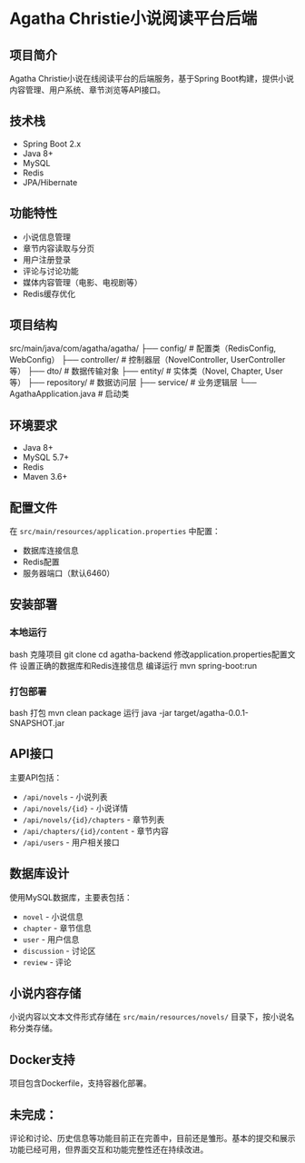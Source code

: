 # Agatha Christie小说阅读平台后端

## 项目简介
Agatha Christie小说在线阅读平台的后端服务，基于Spring Boot构建，提供小说内容管理、用户系统、章节浏览等API接口。

## 技术栈
- Spring Boot 2.x
- Java 8+
- MySQL
- Redis
- JPA/Hibernate

## 功能特性
- 小说信息管理
- 章节内容读取与分页
- 用户注册登录
- 评论与讨论功能
- 媒体内容管理（电影、电视剧等）
- Redis缓存优化

## 项目结构
src/main/java/com/agatha/agatha/
├── config/ # 配置类（RedisConfig, WebConfig） 
├── controller/ # 控制器层（NovelController, UserController等） 
├── dto/ # 数据传输对象 
├── entity/ # 实体类（Novel, Chapter, User等） 
├── repository/ # 数据访问层 
├── service/ # 业务逻辑层 
└── AgathaApplication.java # 启动类
## 环境要求
- Java 8+
- MySQL 5.7+
- Redis
- Maven 3.6+

## 配置文件
在 `src/main/resources/application.properties` 中配置：
- 数据库连接信息
- Redis配置
- 服务器端口（默认6460）

## 安装部署

### 本地运行
bash
克隆项目
git clone <your-repository-url> cd agatha-backend
修改application.properties配置文件
设置正确的数据库和Redis连接信息
编译运行
mvn spring-boot:run
### 打包部署
bash
打包
mvn clean package
运行
java -jar target/agatha-0.0.1-SNAPSHOT.jar
## API接口
主要API包括：
- `/api/novels` - 小说列表
- `/api/novels/{id}` - 小说详情
- `/api/novels/{id}/chapters` - 章节列表
- `/api/chapters/{id}/content` - 章节内容
- `/api/users` - 用户相关接口

## 数据库设计
使用MySQL数据库，主要表包括：
- `novel` - 小说信息
- `chapter` - 章节信息
- `user` - 用户信息
- `discussion` - 讨论区
- `review` - 评论

## 小说内容存储
小说内容以文本文件形式存储在 `src/main/resources/novels/` 目录下，按小说名称分类存储。

## Docker支持
项目包含Dockerfile，支持容器化部署。
## 未完成：
评论和讨论、历史信息等功能目前正在完善中，目前还是雏形。基本的提交和展示功能已经可用，但界面交互和功能完整性还在持续改进。
